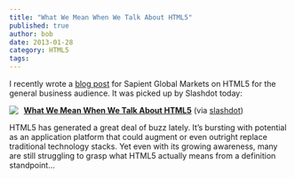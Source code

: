 ```yaml
---
title: "What We Mean When We Talk About HTML5"
published: true
author: bob
date: 2013-01-28
category: HTML5
tags:
---
```


I recently wrote a [blog post](http://gmblog.sapient.com/?p=1106 "What We Mean When We Talk About HTML5") for Sapient Global Markets on HTML5 for the general business audience. It was picked up by Slashdot today:

<span class="more"></span>

<div class="rpuEmbedCode">
  <!--rpuEmbedStart-->
  <script src="http://1.rp-api.com/rjs/repost-article.js?3" type="text/javascript" data-cfasync="false"></script>
  <div class="rpuArticle rpuRepost-b011091b10d7afa47462eb68c66d6ed9-top rpuJump-1" style="margin:0;padding:0;">
    <a href="http://s.tt/1z2Mi" class="rpuThumb" rel="norewrite"><img src="http://img.1.rp-api.com/thumb/4138635" style="float:left;margin-right:10px;" /></a>
    <a href="http://s.tt/1z2Mi" class="rpuTitle" rel="norewrite"><strong>What We Mean When We Talk About HTML5</strong></a> (via <a href="http://s.tt/1z2Mi" class="rpuHost" rel="norewrite">slashdot</a>)
    <p class="rpuSnip">
       HTML5 has generated a great deal of buzz lately. It’s bursting with potential as an application platform that could augment or even outright replace traditional technology stacks. Yet even with its growing awareness, many are still struggling to grasp what HTML5 actually means from a definition standpoint&hellip;
    </p>
  </div>
  <div style="display:none;" class="rpuKeywords">HTML5, web, features, technologies, applications, open web, platform, robust applications, software application, definition, official HTML5 language, HTML5 Boilerplate Ant, Web access spreads, World Wide Web, open web platform., open Web platform, traditional technology stacks, freely available technologies, term, Sapient Global Markets, traditional software application, developers, new multimedia features, user interface developers, limited browser support, W3C, support landscape—recommending solutions, HTML5 definition, HTML5 applications, development, Silverlight, Web application, application platform, Web browser, web applications, definition standpoint, Microsoft Silverlight, development projects, future, great deal, proprietary technologies, latest features, key question, different ideas, particular features, Internet access, desktop computers, mobile devices, Flash, data storage</div>
  <!-- put the "tease", "jump" or "more" break here --><!--more--><!--break--><div style="display: none;"><hr class="at-page-break" /></div>
  <div class="rpuArticle rpuRepostMain rpuRepost-b011091b10d7afa47462eb68c66d6ed9-bottom" style="display:none;">&nbsp;</div>
  <!-- How to customize this embed: http://www.repost.us/article-preview/#!shash=b011091b10d7afa47462eb68c66d6ed9 -->
  <!--rpuEmbedEnd-->
</div>